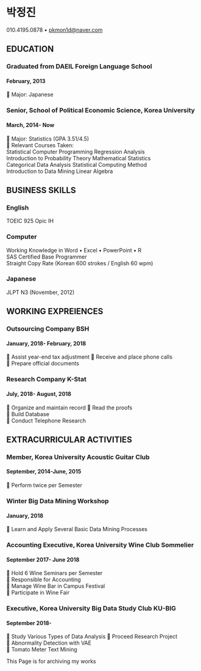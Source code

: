 # 박정진  
010.4195.0878 • pkmon1d@naver.com  


## EDUCATION  
### Graduated from DAEIL Foreign Language School  
#### February, 2013  
 Major: Japanese  


### Senior, School of Political Economic Science, Korea University  
#### March, 2014-	Now  
 Major: Statistics (GPA 3.51/4.5)  
 Relevant Courses Taken:  
  Statistical Computer Programming	Regression Analysis   
  Introduction to Probability Theory	Mathematical Statistics  
  Categorical Data Analysis	Statistical Computing Method  
  Introduction to Data Mining	Linear Algebra  


## BUSINESS SKILLS  
### English  
TOEIC 925 	Opic IH  
### Computer  
Working Knowledge in Word • Excel • PowerPoint • R  
SAS Certified Base Programmer  
Straight Copy Rate (Korean 600 strokes / English 60 wpm)  
### Japanese  
JLPT N3 (November, 2012)  


## WORKING EXPREIENCES  
### Outsourcing Company BSH  
#### January, 2018- February, 2018  	
 Assist year-end tax adjustment 	 Receive and place phone calls  
 Prepare official documents  
### Research Company K-Stat  
#### July, 2018- August, 2018  	
 Organize and maintain record
 Read the proofs  
 Build Database  
 Conduct Telephone Research  


## EXTRACURRICULAR ACTIVITIES  
### Member, Korea University Acoustic Guitar Club  
#### September, 2014-June, 2015  
 Perform twice per Semester  
### Winter Big Data Mining Workshop  
#### January, 2018  
 Learn and Apply Several Basic Data Mining Processes  
### Accounting Executive, Korea University Wine Club Sommelier  
#### September 2017- June 2018  
 Hold 6 Wine Seminars per Semester  
 Responsible for Accounting  
 Manage Wine Bar in Campus Festival  
 Participate in Wine Fair  
### Executive, Korea University Big Data Study Club KU-BIG  
#### September 2018-  
 Study Various Types of Data Analysis
 Proceed Research Project  
 Abnormality Detection with VAE  
 Tomato Meter Text Mining  

This Page is for archiving my works
